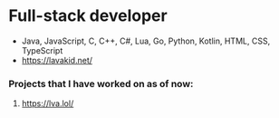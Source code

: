 # Full-stack developer
- Java, JavaScript, C, C++, C#, Lua, Go, Python, Kotlin, HTML, CSS, TypeScript
- https://lavakid.net/
### Projects that I have worked on as of now:
1. https://lva.lol/
